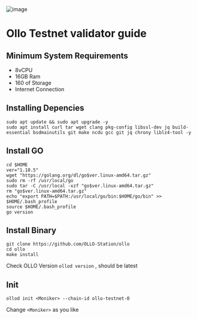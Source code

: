 ![image](https://user-images.githubusercontent.com/34649601/193186845-aacfef1b-6091-4f61-bea7-9f2d9c698f7d.png)

# Ollo Testnet validator guide

## Minimum System Requirements
- 8vCPU
- 16GB Ram
- 160 of Storage
- Internet Connection

## Installing Depencies
```
sudo apt update && sudo apt upgrade -y
sudo apt install curl tar wget clang pkg-config libssl-dev jq build-essential bsdmainutils git make ncdu gcc git jq chrony liblz4-tool -y
```

## Install GO 
```
cd $HOME
ver="1.18.5"
wget "https://golang.org/dl/go$ver.linux-amd64.tar.gz"
sudo rm -rf /usr/local/go
sudo tar -C /usr/local -xzf "go$ver.linux-amd64.tar.gz"
rm "go$ver.linux-amd64.tar.gz"
echo "export PATH=$PATH:/usr/local/go/bin:$HOME/go/bin" >> $HOME/.bash_profile
source $HOME/.bash_profile
go version
```

## Install Binary
```
git clone https://github.com/OLLO-Station/ollo
cd ollo
make install
```
Check OLLO Version
`ollod version` , should be latest

## Init
```
ollod init <Moniker> --chain-id ollo-testnet-0
```
Change `<Moniker>` as you like

